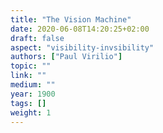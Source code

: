 ```yaml
---
title: "The Vision Machine"
date: 2020-06-08T14:20:25+02:00
draft: false
aspect: "visibility-invsibility"
authors: ["Paul Virilio"]
topic: ""
link: ""
medium: ""
year: 1900
tags: []
weight: 1
---
```

